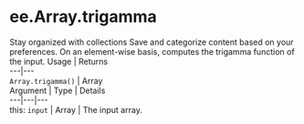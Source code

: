  
#  ee.Array.trigamma
Stay organized with collections  Save and categorize content based on your preferences. 
On an element-wise basis, computes the trigamma function of the input. Usage | Returns  
---|---  
`Array.trigamma()` | Array  
Argument | Type | Details  
---|---|---  
this: `input` | Array | The input array.  

